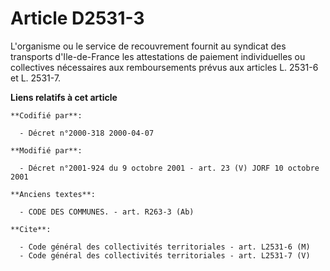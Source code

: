# Article D2531-3

L'organisme ou le service de recouvrement fournit au syndicat des transports d'Ile-de-France les attestations de paiement
individuelles ou collectives nécessaires aux remboursements prévus aux articles L. 2531-6 et L. 2531-7.

**Liens relatifs à cet article**

	**Codifié par**:

	  - Décret n°2000-318 2000-04-07

	**Modifié par**:

	  - Décret n°2001-924 du 9 octobre 2001 - art. 23 (V) JORF 10 octobre 2001

	**Anciens textes**:

	  - CODE DES COMMUNES. - art. R263-3 (Ab)

	**Cite**:

	  - Code général des collectivités territoriales - art. L2531-6 (M)
	  - Code général des collectivités territoriales - art. L2531-7 (V)
